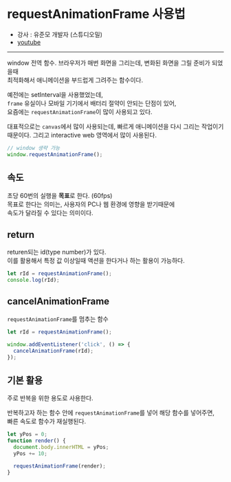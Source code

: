 # requestAnimationFrame 사용법
- 강사 : 유준모 개발자 (스튜디오밀)
- [youtube](https://www.youtube.com/watch?v=9XnqDSabFjM&t=3s)

--- 

window 전역 함수.
브라우저가 매번 화면을 그리는데, 변화된 화면을 그릴 준비가 되었을때  
최적화해서 애니메이션을 부드럽게 그려주는 함수이다.

예전에는 setInterval을 사용했었는데,  
`frame` 유실이나 모바일 기기에서 배터리 절약이 안되는 단점이 있어,  
요즘에는 `requestAnimationFrame`이 많이 사용되고 있다.  

대표적으로는 `canvas`에서 많이 사용되는데, 빠르게 애니메이션을 다시 그리는 작업이기 때문이다.
그리고 interactive web 영역에서 많이 사용된다.

```javascript
// window 생략 가능
window.requestAnimationFrame();
```

## 속도
초당 60번의 실행을 **목표**로 한다. (60fps)  
목표로 한다는 의미는, 사용자의 PC나 웹 환경에 영향을 받기때문에  
속도가 달라질 수 있다는 의미이다.

## return
returen되는 id(type number)가 있다.  
이를 활용해서 특정 값 이상일때 액션을 한다거나 하는 활용이 가능하다.

```javascript
let rId = requestAnimationFrame();
console.log(rId);
```

## cancelAnimationFrame
`requestAnimationFrame`를 멈추는 함수

```javascript
let rId = requestAnimationFrame();

window.addEventListener('click', () => {
  cancelAnimationFrame(rId);
});
```

## 기본 활용
주로 반복을 위한 용도로 사용한다.  

반복하고자 하는 함수 안에 `requestAnimationFrame`를 넣어 해당 함수를 넣어주면,  
빠른 속도로 함수가 재실행된다.

```javascript
let yPos = 0;
function render() {
  document.body.innerHTML = yPos;
  yPos += 10;

  requestAnimationFrame(render);
}
```

 
